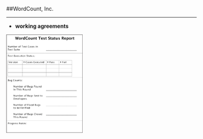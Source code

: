 <!-- .slide: data-background="resources/footer.svg" data-background-size="contain" data-background-position="bottom"  -->

##WordCount, Inc.
- - -
* **working agreements**


<img class="plain" height="40%" width="40%" src="resources/teaming-simulation/qa-status-report.png" />

<br/>
<br/>
<br/>
<br/>
<br/>
<br/>
<br/>
<br/>
<br/>
<br/>
<br/>
<br/>

<aside class="notes">
  <p>
  </p>
</aside>
